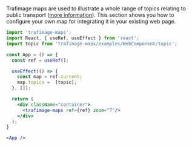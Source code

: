 #

Trafimage maps are used to illustrate a whole range of topics relating to public transport ([more information](https://www.sbb.ch/en/bahnhof-services/bahnhoefe/karten-bahnhofplaene/trafimage-karten.html)).
This section shows you how to configure your own map for integrating it in your existing web page.

```jsx
import 'trafimage-maps';
import React, { useRef, useEffect } from 'react';
import topic from 'trafimage-maps/examples/WebComponent/topic';

const App = () => {
  const ref = useRef();

  useEffect(() => {
    const map = ref.current;
    map.topics =  [topic];
  }, []);

  return (
    <div className="container">
      <trafimage-maps ref={ref} zoom="7"/>
    </div>
  );
}

<App />
```
